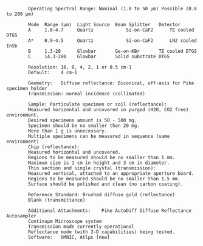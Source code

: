 
            Operating Spectral Range: Nominal (1.0 to 50 µm) Possible (0.8 to 200 µm)
            
            Mode  Range (µm)  Light Source  Beam Splitter   Detector
            A     1.0–4.7     Quartz	        Si-on-CaF2      TE cooled DTGS
            A*    0.9–4.5     Quartz	        Si-on-CaF2      LN2 cooled InSb
            B     1.3-28      Glowbar       Ge-on-KBr       TE cooled DTGS
            C     14.3-200    Glowbar       Solid substrate DTGS
            
            Resolution:	16, 8, 4, 2, 1 or 0.5 cm-1
            Default:	4 cm-1
            
            Geometry: 	Diffuse reflectance: Biconical, off-axis for Pike specimen holder 
            Transmission: normal incidence (collimated)
            
            Sample:	Particulate specimen or soil (reflectance):
            Measured horizontal and uncovered in purged (H2O, CO2 free) environment.
            Desired specimens amount is 50 - 500 mg.
            Specimen should be no smaller than 20 mg.
            More than 1 g is unnecessary.
            Multiple specimens can be measured in sequence (same environment)
            Chip (reflectance):
            Measured horizontal and uncovered.
            Regions to be measured should be no smaller than 1 mm.
            Maximum size is 1 cm in height and 3 cm in diameter.
            Thin section and single crystal (transmission):
            Measured vertical, attached to an appropriate aperture board.
            Regions to be measured should be no smaller than 1.5 mm.
            Surface should be polished and clean (no carbon coating).
            
            Reference Standard:	Brushed diffuse gold (reflectance)
            Blank (transmittance)
            
            Additional Attachments:	   Pike AutoDiff Diffuse Reflectance Autosampler
            Continuµm Microscope system 
            Transmission mode currently operational
            Reflectance mode (with 2-D capabilities) being tested.
            Software: 	OMNIC, Atlµs [new]
            
        